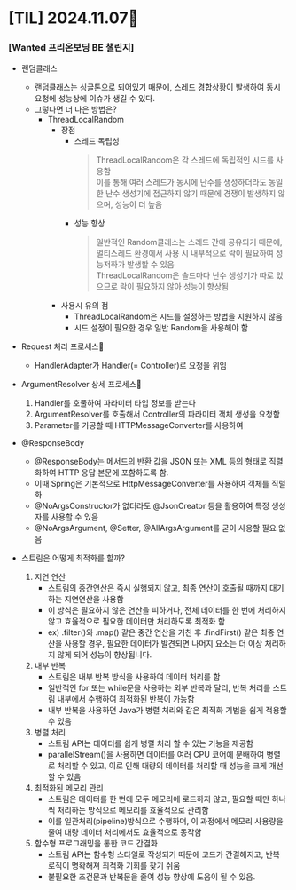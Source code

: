# [TIL] 2024.11.07📒

### [Wanted 프리온보딩 BE 챌린지]

* 랜덤클래스
  * 랜덤클래스는 싱글톤으로 되어있기 때문에, 스레드 경합상황이 발생하여 동시 요청에 성능상에 이슈가 생길 수 있다.
  * 그렇다면 더 나은 방법은?
    * ThreadLocalRandom
      * 장점
        * 스레드 독립성
          > ThreadLocalRandom은 각 스레드에 독립적인 시드를 사용함    
          > 이를 통해 여러 스레드가 동시에 난수를 생성하더라도 동일한 난수 생성기에 접근하지 않기 때문에 경쟁이 발생하지 않으며, 성능이 더 높음
        * 성능 향상
          > 일반적인 Random클래스는 스레드 간에 공유되기 때문에, 멀티스레드 환경에서 사용 시 내부적으로 락이 필요하여 성능저하가 발생할 수 있음     
          > ThreadLocalRandom은 슬드마다 난수 생성기가 따로 있으므로 락이 필요하지 않아 성능이 향상됨
      * 사용시 유의 점
        * ThreadLocalRandom은 시드를 설정하는 방법을 지원하지 않음
        * 시드 설정이 필요한 경우 일반 Random을 사용해야 함

* Request 처리 프로세스🔧
  * HandlerAdapter가 Handler(= Controller)로 요청을 위임

* ArgumentResolver 상세 프로세스🔧
  1. Handler를 호풀하여 파라미터 타입 정보를 받는다
  2. ArgumentResolver를 호출해서 Controller의 파라미터 객체 생성을 요청함
  3. Parameter를 가공할 때 HTTPMessageConverter를 사용하여

* @ResponseBody
  * @ResponseBody는 메서드의 반환 값을 JSON 또는 XML 등의 형태로 직렬화하여 HTTP 응답 본문에 포함하도록 함.
  * 이때 Spring은 기본적으로 HttpMessageConverter를 사용하여 객체를 직렬화
  * @NoArgsConstructor가 없더라도 @JsonCreator 등을 활용하여 특정 생성자를 사용할 수 있음
  * @NoArgsArgument, @Setter, @AllArgsArgument를 굳이 사용할 필요 없음

* 스트림은 어떻게 최적화를 할까?
  1. 지연 연산
     * 스트림의 중간연산은 즉시 실행되지 않고, 최종 연산이 호출될 때까지 대기하는 지연연산을 사용함
     * 이 방식은 필요하지 않은 연산을 피하거나, 전체 데이터를 한 번에 처리하지 않고 효율적으로 필요한 데이터만 처리하도록 최적화 함
     * ex) .filter()와 .map() 같은 중간 연산을 거친 후 .findFirst() 같은 최종 연산을 사용할 경우, 필요한 데이터가 발견되면 
           나머지 요소는 더 이상 처리하지 않게 되어 성능이 향상됩니다.
  2. 내부 반복
     * 스트림은 내부 반복 방식을 사용하여 데이터 처리를 함
     * 일반적인 for 또는 while문을 사용하는 외부 반복과 달리, 반복 처리를 스트림 내부에서 수행하여 최적화된 반복이 가능함
     * 내부 반복을 사용하면 Java가 병렬 처리와 같은 최적화 기법을 쉽게 적용할 수 있음
  3. 병렬 처리
     * 스트림 API는 데이터를 쉽게 병렬 처리 할 수 있는 기능을 제공함
     * parallelStream()을 사용하면 데이터를 여러 CPU 코어에 분배하여 병렬로 처리할 수 있고, 이로 인해 대량의 데이터를 처리할 때 성능을 크게 개선할 수 있음
  4. 최적화된 메모리 관리
     * 스트림은 데이터를 한 번에 모두 메모리에 로드하지 않고, 필요할 때만 하나씩 처리하는 방식으로 메모리를 효율적으로 관리함
     * 이를 일관처리(pipeline)방식으로 수행하며, 이 과정에서 메모리 사용량을 줄여 대량 데이터 처리에서도 효율적으로 동작함
  5. 함수형 프로그래밍을 통한 코드 간결화
     * 스트림 API는 함수형 스타일로 작성되기 때문에 코드가 간결해지고, 반복 로직이 명확해져 최적화 기회를 찾기 쉬움
     * 불필요한 조건문과 반복문을 줄여 성능 향상에 도움이 될 수 있음. 
